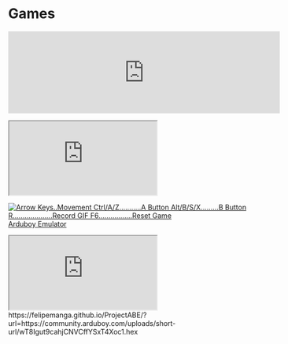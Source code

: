 # Games

<iframe frameborder="0" src="https://itch.io/embed/1219467?linkback=true&amp;bg_color=3c0055&amp;fg_color=f878f0&amp;link_color=f6a71e&amp;border_color=692c9b" width="552" height="167"><a href="https://broskibble.itch.io/echo-beat">Echo-Beat by Broskibble</a></iframe>

<a class="pabeholder"><iframe class="pabe" style="" src="https://felipemanga.github.io/ProjectABE/?skin=BareFit&amp;color=FFFFFF"></iframe><div class="hexlinkholder"><a title="Dinosaur_(duck).hexClick for Arduboy Emulator" class="hexlink" href="https://community.arduboy.com/uploads/short-url/wT8Igut9cahjCNVCffYSxT4Xoc1.hex"></a><a href="https://felipemanga.github.io/ProjectABE/?url=https://community.arduboy.com/uploads/short-url/wT8Igut9cahjCNVCffYSxT4Xoc1.hex"><img title="Arrow Keys..Movement 
Ctrl/A/Z...........A Button
Alt/B/S/X.........B Button
R....................Record GIF
F6.................Reset Game" class="smallbuttons" src="https://aws1.discourse-cdn.com/standard14/uploads/arduboy/original/2X/2/27bd6f25f46597ebb3a764c3cb8598e202bcb952.png"><div class="ardutitle" title="Created by Felipe Manga">Arduboy Emulator</div></a><div></div></div></a>

<iframe class="pabe" style="" src="https://felipemanga.github.io/ProjectABE/?url=https://community.arduboy.com/uploads/short-url/wT8Igut9cahjCNVCffYSxT4Xoc1.hex"></iframe>
https://felipemanga.github.io/ProjectABE/?url=https://community.arduboy.com/uploads/short-url/wT8Igut9cahjCNVCffYSxT4Xoc1.hex

